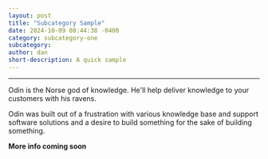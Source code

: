 ```yaml
---
layout: post
title: "Subcategory Sample"
date: 2024-10-09 08:44:38 -0400
category: subcategory-one
subcategory: 
author: dan
short-description: A quick sample
---
```


-----

Odin is the Norse god of knowledge. He'll help deliver knowledge to your customers with his ravens.

Odin was built out of a frustration with various knowledge base and support software solutions and a desire to build something for the sake of building something.

**More info coming soon**
